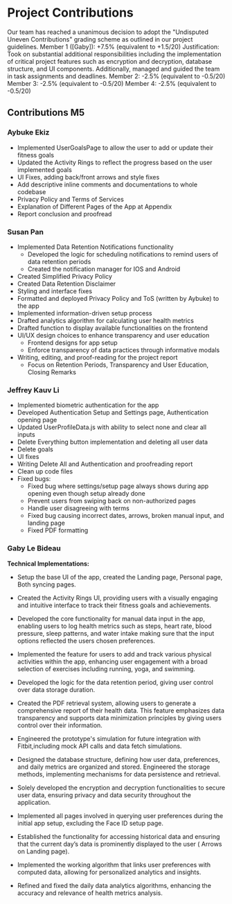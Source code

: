 # Project Contributions

Our team has reached a unanimous decision to adopt the "Undisputed Uneven Contributions" grading scheme as outlined in our project guidelines. 
Member 1 ([Gaby]): +7.5% (equivalent to +1.5/20)
Justification: Took on substantial additional responsibilities including the implementation of critical project features such as encryption and decryption, database structure, and UI components. Additionally, managed and guided the team in task assignments and deadlines.
Member 2: -2.5% (equivalent to -0.5/20)
Member 3: -2.5% (equivalent to -0.5/20)
Member 4: -2.5% (equivalent to -0.5/20)

## Contributions M5
### Aybuke Ekiz
- Implemented UserGoalsPage to allow the user to add or update their fitness goals
- Updated the Activity Rings to reflect the progress based on the user implemented goals
- UI Fixes, adding back/front arrows and style fixes
- Add descriptive inline comments and documentations to whole codebase
- Privacy Policy and Terms of Services
- Explanation of Different Pages of the App at Appendix
- Report conclusion and proofread

 
### Susan Pan
- Implemented Data Retention Notifications functionality
    - Developed the logic for scheduling notifications to remind users of data retention periods
    - Created the notification manager for IOS and Android
- Created Simplified Privacy Policy
- Created Data Retention Disclaimer
- Styling and interface fixes
- Formatted and deployed Privacy Policy and ToS (written by Aybuke) to the app
- Implemented information-driven setup process
- Drafted analytics algorithm for calculating user health metrics
- Drafted function to display available functionalities on the frontend
- UI/UX design choices to enhance transparency and user education
    - Frontend designs for app setup 
    - Enforce transparency of data practices through informative modals
- Writing, editing, and proof-reading for the project report
    - Focus on Retention Periods, Transparency and User Education, Closing Remarks

### Jeffrey Kauv Li
- Implemented biometric authentication for the app
- Developed Authentication Setup and Settings page, Authentication opening page
- Updated UserProfileData.js with ability to select none and clear all inputs
- Delete Everything button implementation and deleting all user data
- Delete goals
- UI fixes
- Writing Delete All and Authentication and proofreading report
- Clean up code files
- Fixed bugs:
    - Fixed bug where settings/setup page always shows during app opening even though setup already done
    - Prevent users from swiping back on non-authorized pages
    - Handle user disagreeing with terms
    - Fixed bug causing incorrect dates, arrows, broken manual input, and landing page
    - Fixed PDF formatting


### Gaby Le Bideau
**Technical Implementations:**
- Setup the base UI of the app, created the Landing page, Personal page, Both syncing pages.

- Created the Activity Rings UI, providing users with a visually engaging and intuitive interface to track their fitness goals and achievements.

- Developed the core functionality for manual data input in the app, enabling users to log health metrics such as steps, heart rate, blood pressure, sleep patterns, and water intake making sure that the input options reflected the users chosen preferences.

- Implemented the feature for users to add and track various physical activities within the app, enhancing user engagement with a broad selection of exercises including running, yoga, and swimming.

- Developed the logic for the data retention period, giving user control over data storage duration.

- Created the PDF retrieval system, allowing users to generate a comprehensive report of their health data. This feature emphasizes data transparency and supports data minimization principles by giving users control over their information.

- Engineered the prototype's simulation for future integration with Fitbit,including mock API calls and data fetch simulations.

- Designed the database structure, defining how user data, preferences, and daily metrics are organized and stored. Engineered the storage methods, implementing mechanisms for data persistence and retrieval.

- Solely developed the encryption and decryption functionalities to secure user data, ensuring privacy and data security throughout the application.

- Implemented all pages involved in querying user preferences during the initial app setup, excluding the Face ID setup page.

- Established the functionality for accessing historical data and ensuring that the current day’s data is prominently displayed to the user ( Arrows on Landing page).

- Implemented the working algorithm that links user preferences with computed data, allowing for personalized analytics and insights.

- Refined and fixed the daily data analytics algorithms, enhancing the accuracy and relevance of health metrics analysis.




